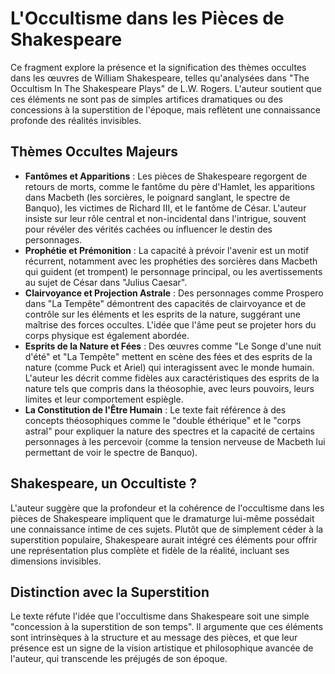 # L'Occultisme dans les Pièces de Shakespeare

Ce fragment explore la présence et la signification des thèmes occultes dans les œuvres de William Shakespeare, telles qu'analysées dans "The Occultism In The Shakespeare Plays" de L.W. Rogers. L'auteur soutient que ces éléments ne sont pas de simples artifices dramatiques ou des concessions à la superstition de l'époque, mais reflètent une connaissance profonde des réalités invisibles.

## Thèmes Occultes Majeurs

*   **Fantômes et Apparitions** : Les pièces de Shakespeare regorgent de retours de morts, comme le fantôme du père d'Hamlet, les apparitions dans Macbeth (les sorcières, le poignard sanglant, le spectre de Banquo), les victimes de Richard III, et le fantôme de César. L'auteur insiste sur leur rôle central et non-incidental dans l'intrigue, souvent pour révéler des vérités cachées ou influencer le destin des personnages.
*   **Prophétie et Prémonition** : La capacité à prévoir l'avenir est un motif récurrent, notamment avec les prophéties des sorcières dans Macbeth qui guident (et trompent) le personnage principal, ou les avertissements au sujet de César dans "Julius Caesar".
*   **Clairvoyance et Projection Astrale** : Des personnages comme Prospero dans "La Tempête" démontrent des capacités de clairvoyance et de contrôle sur les éléments et les esprits de la nature, suggérant une maîtrise des forces occultes. L'idée que l'âme peut se projeter hors du corps physique est également abordée.
*   **Esprits de la Nature et Fées** : Des œuvres comme "Le Songe d'une nuit d'été" et "La Tempête" mettent en scène des fées et des esprits de la nature (comme Puck et Ariel) qui interagissent avec le monde humain. L'auteur les décrit comme fidèles aux caractéristiques des esprits de la nature tels que compris dans la théosophie, avec leurs pouvoirs, leurs limites et leur comportement espiègle.
*   **La Constitution de l'Être Humain** : Le texte fait référence à des concepts théosophiques comme le "double éthérique" et le "corps astral" pour expliquer la nature des spectres et la capacité de certains personnages à les percevoir (comme la tension nerveuse de Macbeth lui permettant de voir le spectre de Banquo).

## Shakespeare, un Occultiste ?

L'auteur suggère que la profondeur et la cohérence de l'occultisme dans les pièces de Shakespeare impliquent que le dramaturge lui-même possédait une connaissance intime de ces sujets. Plutôt que de simplement céder à la superstition populaire, Shakespeare aurait intégré ces éléments pour offrir une représentation plus complète et fidèle de la réalité, incluant ses dimensions invisibles.

## Distinction avec la Superstition

Le texte réfute l'idée que l'occultisme dans Shakespeare soit une simple "concession à la superstition de son temps". Il argumente que ces éléments sont intrinsèques à la structure et au message des pièces, et que leur présence est un signe de la vision artistique et philosophique avancée de l'auteur, qui transcende les préjugés de son époque.